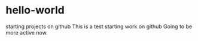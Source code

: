 # hello-world
starting projects on github
This is a test 
starting work on github
Going to be more active now.
